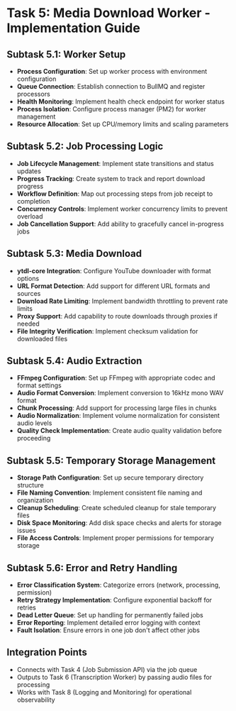 # Task 5: Media Download Worker - Implementation Guide

## Subtask 5.1: Worker Setup
- **Process Configuration**: Set up worker process with environment configuration
- **Queue Connection**: Establish connection to BullMQ and register processors
- **Health Monitoring**: Implement health check endpoint for worker status
- **Process Isolation**: Configure process manager (PM2) for worker management
- **Resource Allocation**: Set up CPU/memory limits and scaling parameters

## Subtask 5.2: Job Processing Logic
- **Job Lifecycle Management**: Implement state transitions and status updates
- **Progress Tracking**: Create system to track and report download progress
- **Workflow Definition**: Map out processing steps from job receipt to completion
- **Concurrency Controls**: Implement worker concurrency limits to prevent overload
- **Job Cancellation Support**: Add ability to gracefully cancel in-progress jobs

## Subtask 5.3: Media Download
- **ytdl-core Integration**: Configure YouTube downloader with format options
- **URL Format Detection**: Add support for different URL formats and sources
- **Download Rate Limiting**: Implement bandwidth throttling to prevent rate limits
- **Proxy Support**: Add capability to route downloads through proxies if needed
- **File Integrity Verification**: Implement checksum validation for downloaded files

## Subtask 5.4: Audio Extraction
- **FFmpeg Configuration**: Set up FFmpeg with appropriate codec and format settings
- **Audio Format Conversion**: Implement conversion to 16kHz mono WAV format
- **Chunk Processing**: Add support for processing large files in chunks
- **Audio Normalization**: Implement volume normalization for consistent audio levels
- **Quality Check Implementation**: Create audio quality validation before proceeding

## Subtask 5.5: Temporary Storage Management
- **Storage Path Configuration**: Set up secure temporary directory structure
- **File Naming Convention**: Implement consistent file naming and organization
- **Cleanup Scheduling**: Create scheduled cleanup for stale temporary files
- **Disk Space Monitoring**: Add disk space checks and alerts for storage issues
- **File Access Controls**: Implement proper permissions for temporary storage

## Subtask 5.6: Error and Retry Handling
- **Error Classification System**: Categorize errors (network, processing, permission)
- **Retry Strategy Implementation**: Configure exponential backoff for retries
- **Dead Letter Queue**: Set up handling for permanently failed jobs
- **Error Reporting**: Implement detailed error logging with context
- **Fault Isolation**: Ensure errors in one job don't affect other jobs

## Integration Points
- Connects with Task 4 (Job Submission API) via the job queue
- Outputs to Task 6 (Transcription Worker) by passing audio files for processing
- Works with Task 8 (Logging and Monitoring) for operational observability 